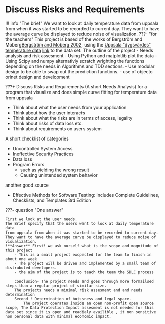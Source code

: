 # Discuss Risks and Requirements

!!! info "The brief"
    We want to look at daily temperature data from uppsala from when it was started to be recorded to current day.  They want to have the average curve be displayed to reduce noise of visualization.
???- "for the teachers"
    This project is based of the works of Bergström and Moberg[Bergström and Moberg 2002](https://www.smhi.se/polopoly_fs/1.175744!/Bergstr%C3%B6m_Moberg_Uppsala.pdf), using the [Uppsala "dygsvärdes" temperature data](https://www.smhi.se/data/meteorologi/temperatur/uppsalas-temperaturserie-1.2855) [link](https://www.smhi.se/polopoly_fs/1.2866!/uppsala_tm_1722-2022.zip) to the data set. The outline of the project
        - Needs analysis and risk assesment
        - Using Python and matplotlib plot the data
        - Using Scipy and numpy alternativly scratch wrighting the functions depending on the needs in Algorithms and TDD sections.
        - Use modular design to be able to swap out the prediction functions.
        - use of objecto orinet design and development


???+ Discuss Risks and Requirements (A short Needs Analysis) for a program that visualize and does simple curve fitting for temperature data from uppsala

- Think about what the user needs from your application
- Think about how the user interacts
- Think about what the risks are in terms of access, legality
- Think about risks of data loss etc.
- Think about requirements on users system

A short checklist of categories

- Uncontrolled System Access
- Ineffective Security Practices
- Data loss
- Program Errors
    - such as yielding the wrong result
    - Causing unintended system behavior

another good source

- Effective Methods for Software Testing: Includes Complete Guidelines, Checklists, and Templates 3rd Edition

???- question "One answer"

    First we look at the user needs.
    The Brief specify that the users want to look at daily temperature data
    from uppsala from when it was started to be recorded to current day.
    They want to have the average curve be displayed to reduce noise of visualization.
    !**Answer** First! we ask ourself what is the scope and magnitude of this project
        - This is a small project excpected for the team to finish in about one week
        - The project will be driven and implemented by a small team of distrubuted developers.
        - the aim of the project is to teach the team the SDLC process

        conclusion- The project needs and goes through more formailsed steps than a regular project of similar size.
        The projects needs a minimal risk assesment and and needs determination
        Second ! Determination of buissness and legal space.
            The project operates inside an open non-profit open source scope, The Data Protection Impact assesment is not needed for this data set since it is open and readialy availible , it non sensitive non personal data with minimal economic impact.
